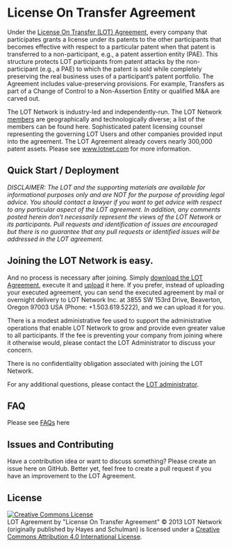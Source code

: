 
License On Transfer Agreement
=============================

Under the [License On Transfer (LOT) Agreement](https://github.com/LOT/LOT-agreement/blob/master/v1.3%20LOT%20Agreement.md), every company that participates grants a license under its patents to the other participants that becomes effective with respect to a particular patent when that patent is transferred to a non-participant, e.g., a patent assertion entity (PAE). This structure protects LOT participants from patent attacks by the non-participant (e.g., a PAE) to which the patent is sold while completely preserving the real business uses of a participant’s patent portfolio.  The Agreement includes value-preserving provisions.  For example, Transfers as part of a Change of Control to a Non-Assertion Entity or qualified M&A are carved out.

The LOT Network is industry-led and independently-run.  The LOT Network [members](https://github.com/LOT/LOT-agreement/blob/master/Members.md) are geographically and technologically diverse; a list of the members can be found here.  Sophisticated patent licensing counsel representing the governing LOT Users and other companies provided input into the agreement.  The LOT Agreement already covers nearly 300,000 patent assets.
Please see www.lotnet.com for more information.

## Quick Start / Deployment

*DISCLAIMER: The LOT and the supporting materials are available for informational purposes only and are NOT for the purpose of providing legal advice. You should contact a lawyer if you want to get advice with respect to any particular aspect of the LOT agreement. In addition, any comments posted herein don’t necessarily represent the views of the LOT Network or its participants.  Pull requests and identification of issues are encouraged but there is no guarantee that any pull requests or identified issues will be addressed in the LOT agreement.*

## Joining the LOT Network is easy.

And no process is necessary after joining.  Simply [download the LOT Agreement](http://www.lotnet.com/userfiles/files/agreements/LOT%20Agreement%20(v2_0-11_24_15).pdf), execute it and [upload](http://www.lotnet.com/how-to-join-lotnet/upload-agreement.cfm) it here.
If you prefer, instead of uploading your executed agreement, you can send the executed agreement by mail or overnight delivery to LOT Network Inc. at 3855 SW 153rd Drive, Beaverton, Oregon 97003 USA (Phone: +1.503.619.5222), and we can upload it for you.  

There is a modest administrative fee used to support the administrative operations that enable LOT Network to grow and provide even greater value to all participants. If the fee is preventing your company from joining where it otherwise would, please contact the LOT Administrator to discuss your concern.

There is no confidentiality obligation associated with joining the LOT Network.

For any additional questions, please contact the [LOT administrator](http://www.lotnet.com/learn-more/contact.cfm).

## FAQ

Please see [FAQs](http://www.lotnet.com/learn-more/faqs.cfm) here

## Issues and Contributing

Have a contribution idea or want to discuss something? Please create an issue here on GitHub. Better yet, feel free to create a pull request if you have an improvement to the LOT Agreement.

## License

<a rel="license" href="http://creativecommons.org/licenses/by/4.0/"><img alt="Creative Commons License" style="border-width:0" src="https://i.creativecommons.org/l/by/4.0/88x31.png" /></a><br /><span xmlns:dct="http://purl.org/dc/terms/" href="http://purl.org/dc/dcmitype/Text" property="dct:title" rel="dct:type">LOT Agreement</span> by "License On Transfer Agreement" :copyright: 2013 LOT Network (originally published by Hayes and Schulman) <a xmlns:cc="http://creativecommons.org/ns#" href="www.lotnet.com" property="cc:attributionName" rel="cc:attributionURL"> </a> is licensed under a <a rel="license" href="http://creativecommons.org/licenses/by/4.0/">Creative Commons Attribution 4.0 International License</a>.
